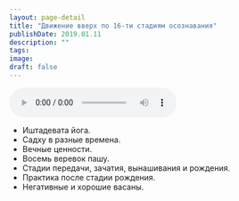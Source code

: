 ```yaml
---
layout: page-detail
title: "Движение вверх по 16-ти стадиям осознавания"
publishDate: 2019.01.11
description: ""
tags:
image:
draft: false
---
```


<audio title="2019.01.11 - Движение вверх по 16-ти стадиям осознавания.mp3" src="/upload/iblock/2d5/2d5771985b233183bde2d7155456852b.mp3" controls=""></audio>

* Иштадевата йога.
* Садху в разные времена.
* Вечные ценности.
* Восемь веревок пашу.
* Стадии передачи, зачатия, вынашивания и рождения.
* Практика после стадии рождения.
* Негативные и хорошие васаны.

  
